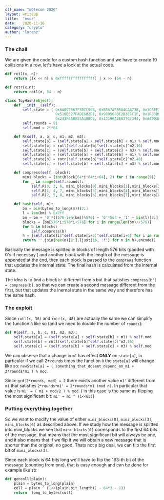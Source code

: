 ```yaml
---
ctf_name: "m0lecon 2020"
layout: writeup
title:	"escr"
date:	2020-11-16
category: "crypto"
author: "lorenz"
---
```


### The chall

We are given the code for a custom hash function and we have to create 10 collisions in a row, let's have a look at the actual code.

```python
def rotl(x, n):
    return ((x << n) & 0xffffffffffffffff) | x >> (64 - n)

def rotr(x,n):
    return rotl(x, 64 - n)

class ToyHash(object):
    def __init__(self):
        self.state = [ 0x6A09E667F3BCC908, 0xBB67AE8584CAA73B, 0x3C6EF372FE94F82B,
                       0x510E527FADE682D1, 0x9B05688C2B3E6C1F, 0x1F83D9ABFB41BD6B,
                       0x243F6A8885A308D3, 0x13198A2E03707344, 0xA4093822299F31D0]
        self.rounds = 91
        self.mod = 2**64

    def R(self, a, b, c, m1, m2, m3):
        self.state[a] = (self.state[a] + self.state[b] + m1) % self.mod
        self.state[b] = rotl(self.state[b]^self.state[c]^m2,16)
        self.state[c] = (self.state[b] + self.state[c] + m3) % self.mod
        self.state[a] = (self.state[a] + self.state[b] + m1) % self.mod
        self.state[b] = rotr(self.state[b]^self.state[c]^m2,48)
        self.state[c] = (self.state[b] + self.state[c] + m3) % self.mod

    def compress(self, block):
        mini_blocks = [int(block[64*i:64*i+64], 2) for i in range(9)]
        for _ in range(self.rounds):
            self.R(0, 3, 6, mini_blocks[0],mini_blocks[1],mini_blocks[2])
            self.R(1, 4, 7, mini_blocks[3],mini_blocks[4],mini_blocks[5])
            self.R(2, 5, 8, mini_blocks[6],mini_blocks[7],mini_blocks[8])

    def hash(self, m):
        bm = bin(bytes_to_long(m))[2:]
        l = len(bm) % 0x7ff
        bm = bm + '0'*((576-len(bm))%576) + '0'*564 + '1' + bin(l)[2:].rjust(11, '0')
        blocks = [bm[576*i:576*i+576] for i in range(len(bm)//576)]
        for b in blocks:
            self.compress(b)
        h = [self.state[i]^self.state[i+3]^self.state[i+6] for i in range(3)]
        return ''.join(hex(n)[2:].ljust(16, 'f') for n in h).encode()
```
Basically the message is splitted in blocks of length 576 bits (padded with 0's if necessay ) and another block with the length of the message is appended at the end, then each block is passed to the `compress` function that updates the internal state. The final hash is calculated from the internal state.

The idea is to find a block `b'` different from `b` but that satisfies `compress(b') = compress(b)`, so that we can create a second message different from the first, but that updates the inernal state in the same way and therefore has the same hash.

### The exploit

Since `rotl(x, 16)` and `rotr(x, 48)` are actually the same we can simplify the function `R` like so (and we need to double the number of `rounds`):
```python
def R(self, a, b, c, m1, m2, m3):
    self.state[a] = (self.state[a] + self.state[b] + m1) % self.mod
    self.state[b] = rotl(self.state[b]^self.state[c]^m2,16)
    self.state[c] = (self.state[b] + self.state[c] + m3) % self.mod
```

We can observe that a change in `m1` has effect **ONLY** on `state[a]`, in particular if we call 2*`rounds` times the function `R` the `state[a]` will change like so:  `newState[a] = ( something_that_dosent_depend_on_m1 + 2*rounds*m1 ) % mod`.

Since `gcd(2*rounds, mod) = 2` there exists another value `m1'` different from `m1` that satisfies `2*rounds*m1' = 2*rounds*m1 (mod n)`. In particular that value is `m1' = ( m1 + mod/2 ) % mod`. ( in this case is the same as flipping the most significant bit: `m1' = m1 ^ (1<<63)`)

### Putting everything together

So we want to modify the value of either `mini_blocks[0]`, `mini_blocks[3]`, `mini_blocks[6]` as described above. If we study how the message is splitted into mini_blocks we see that `mini_blocks[0]` corresponds to the first 64 bits of the message, that means that the most significant bit will always be one, and it also means that if we flip it we will obtain a new message that is shorter than the original, no good. Thats not a big deal, we can flip the first bit of `mini_blocks[3]`.

Since each block is 64 bits long we'll have to flip the 193-th bit of the message (counting from one), that is easy enough and can be done for example like so:
```python
def gencoll(plain):
    plain = bytes_to_long(plain)    
    coll = plain ^ (1<<(plain.bit_length() - 64*3 - 1))
    return  long_to_bytes(coll)
```